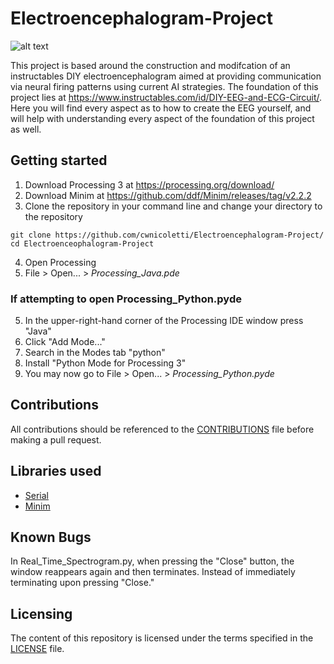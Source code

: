# Electroencephalogram-Project

![alt text](https://lh3.googleusercontent.com/vJt_prfajhcZwbIBRWYgrCAR37ME3iHtKQ7ghawEkchsN7p3IyKfNvCe0BjadzJpMkhrvYhR0L69malBdM1EXhegm_TZPvPngJcCE9IF)

This project is based around the construction and modifcation of an instructables DIY electroencephalogram aimed at providing communication via neural firing patterns using current AI strategies. The foundation of this project lies at https://www.instructables.com/id/DIY-EEG-and-ECG-Circuit/. Here you will find every aspect as to how to create the EEG yourself, and will help with understanding every aspect of the foundation of this project as well.

## Getting started
1. Download Processing 3 at https://processing.org/download/
2. Download Minim at https://github.com/ddf/Minim/releases/tag/v2.2.2
3. Clone the repository in your command line and change your directory to the repository
```
git clone https://github.com/cwnicoletti/Electroencephalogram-Project/
cd Electroenceophalogram-Project
```
4. Open Processing
5. File > Open... > *Processing_Java.pde*
### If attempting to open Processing_Python.pyde
5. In the upper-right-hand corner of the Processing IDE window press "Java"
6. Click "Add Mode..."
7. Search in the Modes tab "python"
8. Install "Python Mode for Processing 3"
9. You may now go to File > Open... > *Processing_Python.pyde*

## Contributions
All contributions should be referenced to the [CONTRIBUTIONS](https://github.com/cwnicoletti/Electroencephalogram-Project/blob/master/CONTRIBUTING.md) file before making a pull request.

## Libraries used
* [Serial](https://processing.org/reference/libraries/serial/index.html)
* [Minim](http://code.compartmental.net/minim/)

## Known Bugs
In Real_Time_Spectrogram.py, when pressing the "Close" button, the window reappears again and then terminates. Instead of immediately terminating upon pressing "Close."

## Licensing
The content of this repository is licensed under the terms specified in the [LICENSE](https://github.com/cwnicoletti/Electroencephalogram-Project/blob/master/LICENSE) file.
